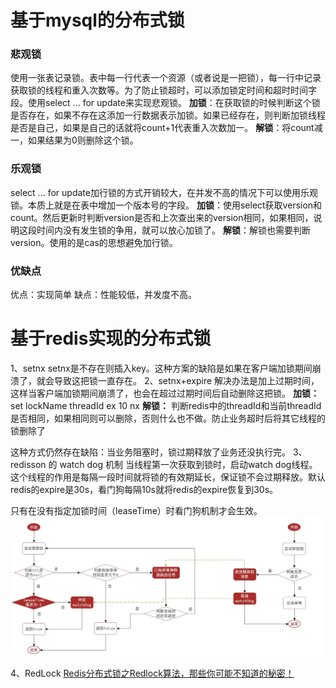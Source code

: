 # 基于mysql的分布式锁
### 悲观锁
使用一张表记录锁。表中每一行代表一个资源（或者说是一把锁），每一行中记录获取锁的线程和重入次数等。为了防止锁超时，可以添加锁定时间和超时时间字段。使用select ... for update来实现悲观锁。
**加锁**：在获取锁的时候判断这个锁是否存在，如果不存在这添加一行数据表示加锁。如果已经存在，则判断加锁线程是否是自己，如果是自己的话就将count+1代表重入次数加一。
**解锁**：将count减一，如果结果为0则删除这个锁。

### 乐观锁
select ... for update加行锁的方式开销较大，在并发不高的情况下可以使用乐观锁。本质上就是在表中增加一个版本号的字段。
**加锁**：使用select获取version和count。然后更新时判断version是否和上次查出来的version相同，如果相同，说明这段时间内没有发生锁的争用，就可以放心加锁了。
**解锁**：解锁也需要判断version。使用的是cas的思想避免加行锁。

### 优缺点
优点：实现简单
缺点：性能较低，并发度不高。

# 基于redis实现的分布式锁
1、setnx
setnx是不存在则插入key。这种方案的缺陷是如果在客户端加锁期间崩溃了，就会导致这把锁一直存在。
2、setnx+expire
解决办法是加上过期时间，这样当客户端加锁期间崩溃了，也会在超过过期时间后自动删除这把锁。
**加锁：** set lockName threadId ex 10 nx
**解锁：** 判断redis中的threadId和当前threadId是否相同，如果相同则可以删除，否则什么也不做。防止业务超时后将其它线程的锁删除了

这种方式仍然存在缺陷：当业务阻塞时，锁过期释放了业务还没执行完。
3、redisson 的 watch dog 机制
当线程第一次获取到锁时，启动watch dog线程。这个线程的作用是每隔一段时间就将锁的有效期延长，保证锁不会过期释放。默认redis的expire是30s，看门狗每隔10s就将redis的expire恢复到30s。

只有在没有指定加锁时间（leaseTime）时看门狗机制才会生效。
![redission看门狗](imgs/redission锁.jpg)

4、RedLock
[Redis分布式锁之Redlock算法，那些你可能不知道的秘密！](https://juejin.cn/post/7063084321111801863)